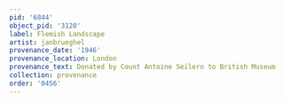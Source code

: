 ```yaml
---
pid: '6844'
object_pid: '3120'
label: Flemish Landscape
artist: janbrueghel
provenance_date: '1946'
provenance_location: London
provenance_text: Donated by Count Antoine Seilern to British Museum
collection: provenance
order: '0456'
---
```

